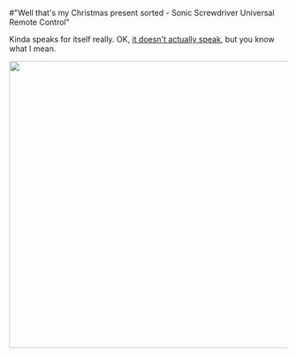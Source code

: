 #"Well that's my Christmas present sorted - Sonic Screwdriver Universal Remote Control"

Kinda speaks for itself really. OK, <a href="http://www.thewandcompany.com/sonic/">it doesn't actually speak</a>, but you know what I mean.

<a href="http://www.thewandcompany.com/sonic/"><img class="alignnone size-full wp-image-799" title="sonic" src="https://s3-eu-west-1.amazonaws.com/conoroneill.net/wp-content/uploads/2012/07/sonic.jpg" alt="" width="800" height="520" /></a>
